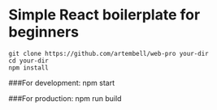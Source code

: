 # Simple React boilerplate for beginners

	git clone https://github.com/artembell/web-pro your-dir
	cd your-dir
	npm install

###For development:
	npm start

###For production:
	npm run build

